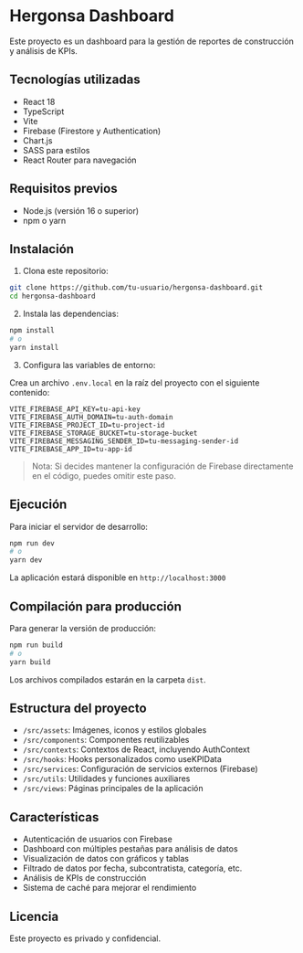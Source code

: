 # Hergonsa Dashboard

Este proyecto es un dashboard para la gestión de reportes de construcción y análisis de KPIs.

## Tecnologías utilizadas

- React 18
- TypeScript
- Vite
- Firebase (Firestore y Authentication)
- Chart.js
- SASS para estilos
- React Router para navegación

## Requisitos previos

- Node.js (versión 16 o superior)
- npm o yarn

## Instalación

1. Clona este repositorio:

```bash
git clone https://github.com/tu-usuario/hergonsa-dashboard.git
cd hergonsa-dashboard
```

2. Instala las dependencias:

```bash
npm install
# o
yarn install
```

3. Configura las variables de entorno:

Crea un archivo `.env.local` en la raíz del proyecto con el siguiente contenido:

```
VITE_FIREBASE_API_KEY=tu-api-key
VITE_FIREBASE_AUTH_DOMAIN=tu-auth-domain
VITE_FIREBASE_PROJECT_ID=tu-project-id
VITE_FIREBASE_STORAGE_BUCKET=tu-storage-bucket
VITE_FIREBASE_MESSAGING_SENDER_ID=tu-messaging-sender-id
VITE_FIREBASE_APP_ID=tu-app-id
```

> Nota: Si decides mantener la configuración de Firebase directamente en el código, puedes omitir este paso.

## Ejecución

Para iniciar el servidor de desarrollo:

```bash
npm run dev
# o
yarn dev
```

La aplicación estará disponible en `http://localhost:3000`

## Compilación para producción

Para generar la versión de producción:

```bash
npm run build
# o
yarn build
```

Los archivos compilados estarán en la carpeta `dist`.

## Estructura del proyecto

- `/src/assets`: Imágenes, iconos y estilos globales
- `/src/components`: Componentes reutilizables
- `/src/contexts`: Contextos de React, incluyendo AuthContext
- `/src/hooks`: Hooks personalizados como useKPIData
- `/src/services`: Configuración de servicios externos (Firebase)
- `/src/utils`: Utilidades y funciones auxiliares
- `/src/views`: Páginas principales de la aplicación

## Características

- Autenticación de usuarios con Firebase
- Dashboard con múltiples pestañas para análisis de datos
- Visualización de datos con gráficos y tablas
- Filtrado de datos por fecha, subcontratista, categoría, etc.
- Análisis de KPIs de construcción
- Sistema de caché para mejorar el rendimiento

## Licencia

Este proyecto es privado y confidencial.